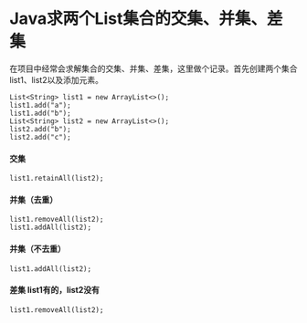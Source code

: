 # Java求两个List集合的交集、并集、差集

在项目中经常会求解集合的交集、并集、差集，这里做个记录。首先创建两个集合list1、list2以及添加元素。
```
List<String> list1 = new ArrayList<>();
list1.add("a");
list1.add("b");
List<String> list2 = new ArrayList<>();
list2.add("b");
list2.add("c");
```
#### 交集
```
list1.retainAll(list2);
```
#### 并集（去重）
```
list1.removeAll(list2);
list1.addAll(list2);
```
#### 并集（不去重）
```
list1.addAll(list2);
```
#### 差集 list1有的，list2没有
```
list1.removeAll(list2);
```
